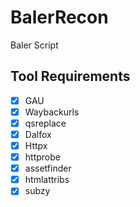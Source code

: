 # BalerRecon
Baler Script
## Tool Requirements
- [x] GAU
- [x] Waybackurls
- [x] qsreplace
- [x] Dalfox
- [x] Httpx  
- [x] httprobe
- [x] assetfinder
- [x] htmlattribs
- [x] subzy
